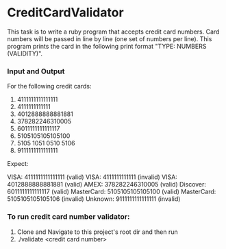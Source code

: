 # CreditCardValidator

This task is to write a ruby program that accepts credit card numbers. Card numbers will be passed in line by line (one set of numbers per line). This program prints the card in the following print format "TYPE: NUMBERS (VALIDITY)".

### Input and Output

For the following credit cards:

1. 4111111111111111
2. 4111111111111
3. 4012888888881881
4. 378282246310005
5. 6011111111111117
6. 5105105105105100
7. 5105 1051 0510 5106
8. 9111111111111111

Expect:

VISA: 4111111111111111       (valid)
VISA: 4111111111111          (invalid)
VISA: 4012888888881881       (valid)
AMEX: 378282246310005        (valid)
Discover: 6011111111111117   (valid)
MasterCard: 5105105105105100 (valid)
MasterCard: 5105105105105106 (invalid)
Unknown: 9111111111111111    (invalid)


### To run credit card number validator:

1. Clone and Navigate to this project's root dir and then run
2. ./validate \<credit card number\>
